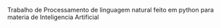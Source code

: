 Trabalho de Processamento de linguagem natural feito em python para materia de Inteligencia Artificial
 
 

